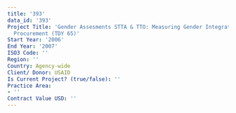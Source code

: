 ```yaml
---
title: '393'
data_id: '393'
Project Title: 'Gender Assesments STTA & TTO: Measuring Gender Integration in USAID
  Procurement (TDY 65)'
Start Year: '2006'
End Year: '2007'
ISO3 Code: ''
Region: ''
Country: Agency-wide
Client/ Donor: USAID
Is Current Project? (true/false): ''
Practice Area:
- ''
Contract Value USD: ''
---
```


